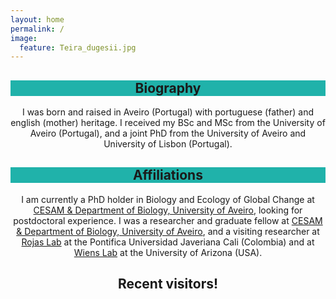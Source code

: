 ```yaml
---
layout: home
permalink: /
image:
  feature: Teira_dugesii.jpg
---
```


<div class="tiles">

<div class="tile">
  <h2 class="post-title" style="background-color:lightseagreen; text-align: center; width: 100%;" itemprop="headline">Biography</h2>
  <p class="post-excerpt" align="center"> I was born and raised in Aveiro (Portugal) with portuguese (father) and english (mother) heritage. I received my BSc and MSc from the University of Aveiro (Portugal), and a joint PhD from the University of Aveiro and University of Lisbon (Portugal). </p> 
</div><!-- /.tile -->

<div class="tile">
  <h2 class="post-title" style="background-color:lightseagreen; text-align: center; width: 100%;" itemprop="headline">Affiliations</h2>
  <p class="post-excerpt" align="center"> I am currently a PhD holder in Biology and Ecology of Global Change at <a href="http://www.cesam.ua.pt/matthewmoreira">CESAM & Department of Biology, University of Aveiro</a>, looking for postdoctoral experience. I was a researcher and graduate fellow at <a href="http://www.cesam.ua.pt/matthewmoreira">CESAM & Department of Biology, University of Aveiro</a>, and a visiting researcher at <a href="https://rojasdanny.wordpress.com/people/">Rojas Lab</a> at the Pontifica Universidad Javeriana Cali (Colombia) and at <a href="https://www.wienslab.com/Publications.html">Wiens Lab</a> at the University of Arizona (USA).</p>
</div><!-- /.tile -->

<div class="tile">
  <h2 class="post-title" style="background-color:Transparent; text-align: center; width: 100%;" itemprop="headline"></h2>
  <p class="post-excerpt" align="center"></p> 
</div><!-- /.tile -->

<div class="tile">
  <h2 class="post-title" style="background-color:Transparent; text-align: center; width: 100%;" itemprop="headline">Recent visitors!</h2>
  <p class="post-excerpt" align="center">
<script type="text/javascript" id="clstr_globe" src="//clustrmaps.com/globe.js?d=16cNhcaO2c5y9CILCVQbE_hmTR0J7JUjPIoMB9gcdls"></script>
</p>
</div><!-- /.tile -->

</div><!-- /.tiles -->
